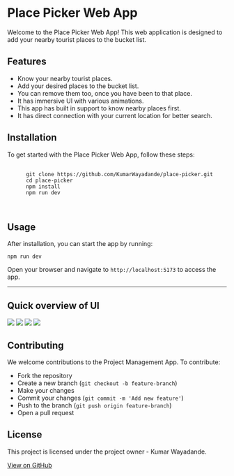   <h1>Place Picker Web App</h1>
  <p>Welcome to the Place Picker Web App! This web application is designed to add your nearby tourist places to the bucket list.</p>
  
  <h2 id="features">Features</h2>
  <ul>
  <li>Know your nearby tourist places.</li>
  <li>Add your desired places to the bucket list.</li>
  <li>You can remove them too, once you have been to that place. </li>
  <li>It has immersive UI with various animations.</li>
  <li>This app has built in support to know nearby places first.</li>
  <li>It has direct connection with your current location for better search.</li>
  </ul>
  
  <h2 id="installation">Installation</h2>
  <p>To get started with the Place Picker Web App, follow these steps:</p>
  <pre>
    <code>
      git clone https://github.com/KumarWayadande/place-picker.git
      cd place-picker
      npm install
      npm run dev
    </code>
  </pre>
  
  <h2 id="usage">Usage</h2>
  <p>After installation, you can start the app by running:</p>
  <pre><code>npm run dev</code></pre>
  <p>Open your browser and navigate to <code>http://localhost:5173</code> to access the app.</p>

<hr />

<h2>Quick overview of UI</h2>
<img src="https://github.com/KumarWayadande/place-picker/assets/109848479/68b5fa61-2d79-45da-80e8-b0674fab0cb2" />
<img src="https://github.com/KumarWayadande/place-picker/assets/109848479/f98fbdd9-1048-4874-8780-f13626248bf3" />
<img src="https://github.com/KumarWayadande/place-picker/assets/109848479/b194b674-001f-40c9-aed6-80bf3cdcbc0f" />
<img src="https://github.com/KumarWayadande/place-picker/assets/109848479/855b0a21-d2ed-4bdb-a43e-01ed2bce4dee" />
  
  <h2 id="contributing">Contributing</h2>
  <p>We welcome contributions to the Project Management App. To contribute:</p>
  <ul>
  <li>Fork the repository</li>
  <li>Create a new branch (<code>git checkout -b feature-branch</code>)</li>
  <li>Make your changes</li>
  <li>Commit your changes (<code>git commit -m 'Add new feature'</code>)</li>
  <li>Push to the branch (<code>git push origin feature-branch</code>)</li>
  <li>Open a pull request</li>
  </ul>
  
  <h2 id="license">License</h2>
  <p>This project is licensed under the project owner - Kumar Wayadande.</p>
  
  <a href="https://github.com/KumarWayadande/place-picker.git" class="button">View on GitHub</a>
  

